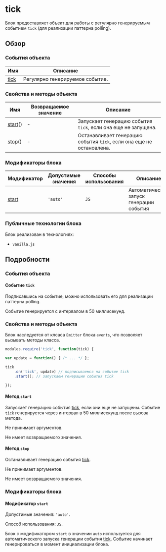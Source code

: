 # tick

Блок предоставляет объект для работы с регулярно генерируемым событием `tick` (для реализации паттерна polling).

## Обзор

### События объекта

| Имя | Описание |
| -------- | -------- |
| <a href="#events-tick">tick</a> | Регулярно генерируемое событие. |

### Свойства и методы объекта

| Имя | Возвращаемое значение | Описание |
| -------- | --- | -------- |
| <a href="#fields-start">start</a>() | - | Запускает генерацию события <code>tick</code>, если она еще не запущена. |
| <a href="#fields-stop">stop</a>() | - | Останавливает генерацию события <code>tick</code>, если она еще не остановлена. |

### Модификаторы блока

| Модификатор | Допустимые значения | Способы использования | Описание |
| ----------- | ------------------- | --------------------- | -------- |
| <a href="#modifiers-start">start</a> | <code>'auto'</code> | <code>JS</code> | Автоматический запуск генерации события |

### Публичные технологии блока

Блок реализован в технологиях:

* `vanilla.js`

## Подробности

<a name="events"></a>
### События объекта

<a name="fields-tick"></a>
#### Событие `tick`

Подписавшись на событие, можно использовать его для реализации паттерна polling.

Событие генерируется с интервалом в 50 миллисекунд.

<a name="fields"></a>
### Свойства и методы объекта

Блок наследуется от клсаса `Emitter` блока `events`, что позволяет вызывать методы класса.

```js
modules.require('tick', function(tick) {

var update = function() { /* ... */ };

tick
    .on('tick', update) // подписываемся на событие tick 
    .start(); // запускаем генерацию события tick

});
```

<a name="fields-start"></a>
#### Метод `start`

Запускает генерацию события [tick](#fields-tick), если они еще не запущены. Событие `tick` генерируется через интервал в 50 миллисекунд после вызова метода.

Не принимает аргументов.

Не имеет возвращаемого значения. 

<a name="fields-stop"></a>
#### Метод `stop`

Останавливает генерацию события [tick](#fields-tick).

Не принимает аргументов.

Не имеет возвращаемого значения.

<a name="modifiers"></a>
### Модификаторы блока

<a name="modifiers-start"></a>
#### Модификатор `start`

Допустимые значения: `'auto'`.

Способ использования: `JS`. 

Блок с модификатором `start` в значении `auto` используется для автоматического запуска генерации события [tick](#fields-tick). Событие начинает генерироваться в момент инициализации блока.
